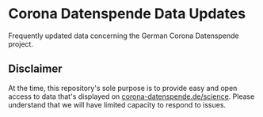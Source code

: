# Corona Datenspende Data Updates

Frequently updated data concerning the German Corona Datenspende project.

## Disclaimer

At the time, this repository's sole purpose is to provide easy and open access to data that's displayed on [corona-datenspende.de/science](https://corona-datenspende.de/science).
Please understand that we will have limited capacity to respond to issues.

